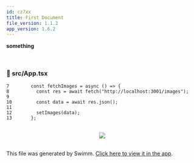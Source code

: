 ```yaml
---
id: cz7xx
title: First Document
file_version: 1.1.2
app_version: 1.6.2
---
```


**something**

<br/>


<!-- NOTE-swimm-snippet: the lines below link your snippet to Swimm -->
### 📄 src/App.tsx
```tsx
7        const fetchImages = async () => {
8          const res = await fetch("http://localhost:3001/images");
9      
10         const data = await res.json();
11     
12         setImages(data);
13       };
```

<br/>

<div align="center"><img src="https://firebasestorage.googleapis.com/v0/b/swimmio-content/o/repositories%2FZ2l0aHViJTNBJTNBQ2Fyb3VzZWwlM0ElM0Fkb3N0b24xMQ%3D%3D%2F73865523-1427-4598-ba18-f3a4692c5b23.jpeg?alt=media&token=946aa3d0-7f8e-441c-9076-e598471f143e" style="width:'100%'"/></div>

<br/>

This file was generated by Swimm. [Click here to view it in the app](https://app.swimm.io/repos/Z2l0aHViJTNBJTNBQ2Fyb3VzZWwlM0ElM0Fkb3N0b24xMQ==/docs/cz7xx).
